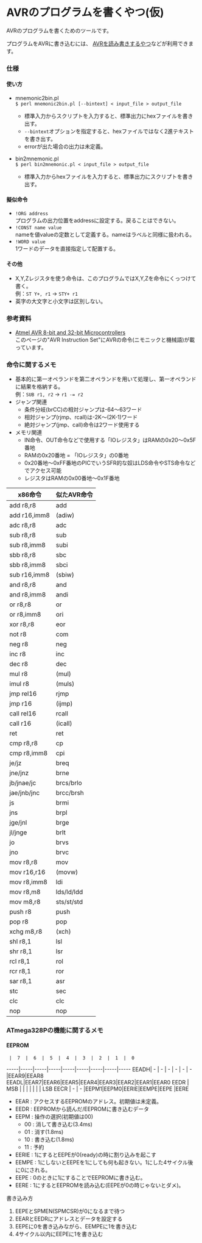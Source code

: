 AVRのプログラムを書くやつ(仮)
=============================

AVRのプログラムを書くためのツールです。

プログラムをAVRに書き込むには、
[AVRを読み書きするやつ](https://github.com/mikecat/avr_io)などが利用できます。

### 仕様

#### 使い方

* mnemonic2bin.pl  
  ```$ perl mnemonic2bin.pl [--bintext] < input_file > output_file```  
  * 標準入力からスクリプトを入力すると、標準出力にhexファイルを書き出す。
  * ```--bintext```オプションを指定すると、hexファイルではなく2進テキストを書き出す。
  * errorが出た場合の出力は未定義。

* bin2mnemonic.pl  
  ```$ perl bin2mnemonic.pl < input_file > output_file```  
  * 標準入力からhexファイルを入力すると、標準出力にスクリプトを書き出す。

#### 擬似命令
* ```!ORG address```  
  プログラムの出力位置をaddressに設定する。戻ることはできない。
* ```!CONST name value```  
  nameを値valueの定数として定義する。nameはラベルと同様に扱われる。
* ```!WORD value```  
  1ワードのデータを直接指定して配置する。

#### その他
* X,Y,Zレジスタを使う命令は、このプログラムではX,Y,Zを命令にくっつけて書く。  
  例：```ST Y+, r1``` → ```STY+ r1```
* 英字の大文字と小文字は区別しない。

### 参考資料
* [Atmel AVR 8-bit and 32-bit Microcontrollers](http://www.atmel.com/products/microcontrollers/avr/?tab=documents)  
  このページの"AVR Instruction Set"にAVRの命令(ニモニックと機械語)が載っています。

### 命令に関するメモ

* 基本的に第一オペランドを第二オペランドを用いて処理し、第一オペランドに結果を格納する。  
  例：```SUB r1, r2``` → ```r1 -= r2```
* ジャンプ関連
  * 条件分岐(brCC)の相対ジャンプは-64～63ワード
  * 相対ジャンプ(rjmp、rcall)は-2K～(2K-1)ワード
  * 絶対ジャンプ(jmp、call)命令は2ワード使用する
* メモリ関連
  * IN命令、OUT命令などで使用する「IOレジスタ」はRAMの0x20～0x5F番地
  * RAMの0x20番地 = 「IOレジスタ」の0番地
  * 0x20番地～0xFF番地のPICでいうSFR的な奴はLDS命令やSTS命令などでアクセス可能
  * レジスタはRAMの0x00番地～0x1F番地

x86命令     |似たAVR命令
------------|-----------
add r8,r8   |add
add r16,imm8|(adiw)
adc r8,r8   |adc
sub r8,r8   |sub
sub r8,imm8 |subi
sbb r8,r8   |sbc
sbb r8,imm8 |sbci
sub r16,imm8|(sbiw)
and r8,r8   |and
and r8,imm8 |andi
or r8,r8    |or
or r8,imm8  |ori
xor r8,r8   |eor
not r8      |com
neg r8      |neg
inc r8      |inc
dec r8      |dec
mul r8      |(mul)
imul r8     |(muls)
jmp rel16   |rjmp
jmp r16     |(ijmp)
call rel16  |rcall
call r16    |(icall)
ret         |ret
cmp r8,r8   |cp
cmp r8,imm8 |cpi
je/jz       |breq
jne/jnz     |brne
jb/jnae/jc  |brcs/brlo
jae/jnb/jnc |brcc/brsh
js          |brmi
jns         |brpl
jge/jnl     |brge
jl/jnge     |brlt
jo          |brvs
jno         |brvc
mov r8,r8   |mov
mov r16,r16 |(movw)
mov r8,imm8 |ldi
mov r8,m8   |lds/ld/ldd
mov m8,r8   |sts/st/std
push r8     |push
pop r8      |pop
xchg m8,r8  |(xch)
shl r8,1    |lsl
shr r8,1    |lsr
rcl r8,1    |rol
rcr r8,1    |ror
sar r8,1    |asr
stc         |sec
clc         |clc
nop         |nop

### ATmega328Pの機能に関するメモ

#### EEPROM

     |  7  |  6  |  5  |  4  |  3  |  2  |  1  |  0
-----|-----|-----|-----|-----|-----|-----|-----|-----
EEADH|  -  |  -  |  -  |  -  |  -  |  -  |EEAR9|EEAR8
EEADL|EEAR7|EEAR6|EEAR5|EEAR4|EEAR3|EEAR2|EEAR1|EEAR0
EEDR | MSB |     |     |     |     |     |     | LSB
EECR |  -  |  -  |EEPM1|EEPM0|EERIE|EEMPE|EEPE |EERE

* EEAR : アクセスするEEPROMのアドレス。初期値は未定義。
* EEDR : EEPROMから読んだ/EEPROMに書き込むデータ
* EEPM : 操作の選択(初期値は00)
  * 00 : 消して書き込む(3.4ms)
  * 01 : 消す(1.8ms)
  * 10 : 書き込む(1.8ms)
  * 11 : 予約
* EERIE : 1にするとEEPEが0(ready)の時に割り込みを起こす
* EEMPE : 1にしないとEEPEを1にしても何も起きない。1にした4サイクル後に0にされる。
* EEPE : 0のときに1にすることでEEPROMに書き込む。
* EERE : 1にするとEEPROMを読み込む(EEPEが0の時じゃないとダメ)。

書き込み方
1. EEPEとSPMEN(SPMCSR)が0になるまで待つ
2. EEARとEEDRにアドレスとデータを設定する
3. EEPEに0を書き込みながら、EEMPEに1を書き込む
4. 4サイクル以内にEEPEに1を書き込む

